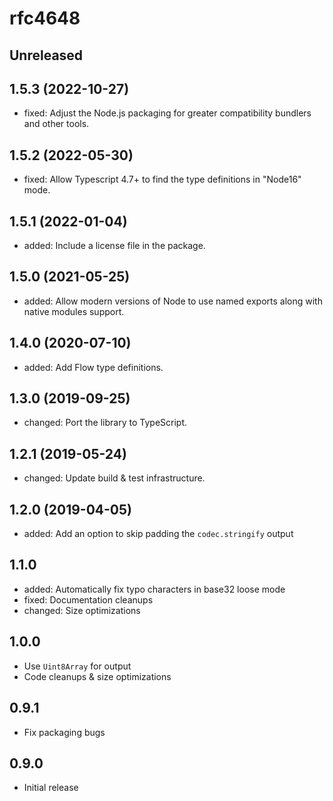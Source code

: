 # rfc4648

## Unreleased

## 1.5.3 (2022-10-27)

- fixed: Adjust the Node.js packaging for greater compatibility bundlers and other tools.

## 1.5.2 (2022-05-30)

- fixed: Allow Typescript 4.7+ to find the type definitions in "Node16" mode.

## 1.5.1 (2022-01-04)

- added: Include a license file in the package.

## 1.5.0 (2021-05-25)

- added: Allow modern versions of Node to use named exports along with native modules support.

## 1.4.0 (2020-07-10)

- added: Add Flow type definitions.

## 1.3.0 (2019-09-25)

- changed: Port the library to TypeScript.

## 1.2.1 (2019-05-24)

- changed: Update build & test infrastructure.

## 1.2.0 (2019-04-05)

- added: Add an option to skip padding the `codec.stringify` output

## 1.1.0

- added: Automatically fix typo characters in base32 loose mode
- fixed: Documentation cleanups
- changed: Size optimizations

## 1.0.0

- Use `Uint8Array` for output
- Code cleanups & size optimizations

## 0.9.1

- Fix packaging bugs

## 0.9.0

- Initial release
